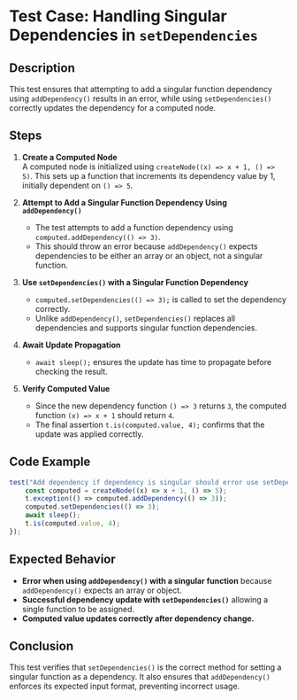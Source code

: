 # Test Case: Handling Singular Dependencies in `setDependencies`

## Description
This test ensures that attempting to add a singular function dependency using `addDependency()` results in an error, while using `setDependencies()` correctly updates the dependency for a computed node.

## Steps
1. **Create a Computed Node**  
   A computed node is initialized using `createNode((x) => x + 1, () => 5)`. This sets up a function that increments its dependency value by 1, initially dependent on `() => 5`.

2. **Attempt to Add a Singular Function Dependency Using `addDependency()`**
    - The test attempts to add a function dependency using `computed.addDependency(() => 3)`.
    - This should throw an error because `addDependency()` expects dependencies to be either an array or an object, not a singular function.

3. **Use `setDependencies()` with a Singular Function Dependency**
    - `computed.setDependencies(() => 3);` is called to set the dependency correctly.
    - Unlike `addDependency()`, `setDependencies()` replaces all dependencies and supports singular function dependencies.

4. **Await Update Propagation**
    - `await sleep();` ensures the update has time to propagate before checking the result.

5. **Verify Computed Value**
    - Since the new dependency function `() => 3` returns `3`, the computed function `(x) => x + 1` should return `4`.
    - The final assertion `t.is(computed.value, 4);` confirms that the update was applied correctly.

## Code Example
```js
test("Add dependency if dependency is singular should error use setDependencies for singular", async t => {
    const computed = createNode((x) => x + 1, () => 5);
    t.exception(() => computed.addDependency(() => 3));
    computed.setDependencies(() => 3);
    await sleep();
    t.is(computed.value, 4);
});
```

## Expected Behavior
- **Error when using `addDependency()` with a singular function** because `addDependency()` expects an array or object.
- **Successful dependency update with `setDependencies()`** allowing a single function to be assigned.
- **Computed value updates correctly after dependency change.**

## Conclusion
This test verifies that `setDependencies()` is the correct method for setting a singular function as a dependency. It also ensures that `addDependency()` enforces its expected input format, preventing incorrect usage.

